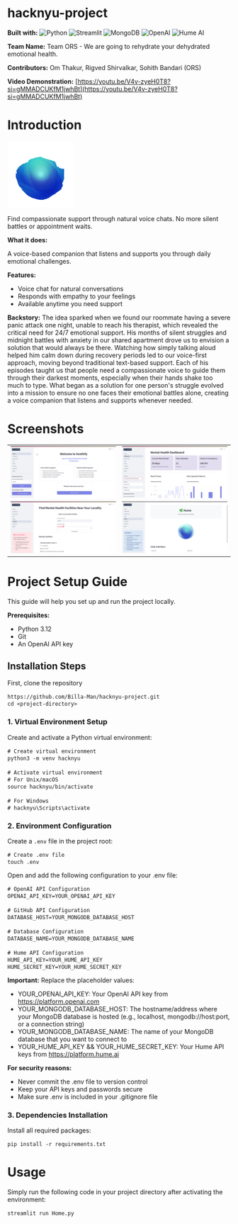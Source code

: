 # hacknyu-project

**Built with:** ![Python](https://img.shields.io/badge/Python-3776AB?style=flat&logo=python&logoColor=white) ![Streamlit](https://img.shields.io/badge/Streamlit-FF4B4B?style=flat&logo=Streamlit&logoColor=white) ![MongoDB](https://img.shields.io/badge/MongoDB-47A248?style=flat&logo=mongodb&logoColor=white) ![OpenAI](https://img.shields.io/badge/OpenAI-74aa9c?style=flat&logo=openai&logoColor=white) ![Hume AI](https://img.shields.io/badge/Hume_AI-Empathic_AI-blue?logo=humeai&logoColor=white&style=flat)

**Team Name:** Team ORS - We are going to rehydrate your dehydrated emotional health.

**Contributors:** Om Thakur, Rigved Shirvalkar, Sohith Bandari (ORS)

**Video Demonstration:** [https://youtu.be/V4v-zyeH0T8?si=gMMADCUKfM1jwhBt](https://youtu.be/V4v-zyeH0T8?si=gMMADCUKfM1jwhBt)

# Introduction

![](screenshots/hume.gif)

Find compassionate support through natural voice chats. No more silent battles or appointment waits.

**What it does:**

A voice-based companion that listens and supports you through daily emotional challenges.

**Features:**
- Voice chat for natural conversations
- Responds with empathy to your feelings
- Available anytime you need support

**Backstory:**
The idea sparked when we found our roommate having a severe panic attack one night, unable to reach his therapist, which revealed the critical need for 24/7 emotional support. His months of silent struggles and midnight battles with anxiety in our shared apartment drove us to envision a solution that would always be there. Watching how simply talking aloud helped him calm down during recovery periods led to our voice-first approach, moving beyond traditional text-based support. Each of his episodes taught us that people need a compassionate voice to guide them through their darkest moments, especially when their hands shake too much to type. What began as a solution for one person's struggle evolved into a mission to ensure no one faces their emotional battles alone, creating a voice companion that listens and supports whenever needed.

# Screenshots

<table>
  <tr>
    <td><img src="screenshots/ss1.png"></td>
    <td><img src="screenshots/ss2.png"></td>
  </tr>
  <tr>
    <td><img src="screenshots/ss3.png"></td>
    <td><img src="screenshots/ss4.png"></td>
  </tr>
</table>

# Project Setup Guide
This guide will help you set up and run the project locally.

**Prerequisites:**

- Python 3.12
- Git
- An OpenAI API key

## Installation Steps
First, clone the repository
```
https://github.com/Billa-Man/hacknyu-project.git
cd <project-directory>
```

### 1. Virtual Environment Setup
Create and activate a Python virtual environment:
```
# Create virtual environment
python3 -m venv hacknyu

# Activate virtual environment
# For Unix/macOS
source hacknyu/bin/activate

# For Windows
# hacknyu\Scripts\activate
```

### 2. Environment Configuration
Create a `.env` file in the project root:
```
# Create .env file
touch .env
```
Open and add the following configuration to your .env file:
```
# OpenAI API Configuration
OPENAI_API_KEY=YOUR_OPENAI_API_KEY

# GitHub API Configuration
DATABASE_HOST=YOUR_MONGODB_DATABASE_HOST

# Database Configuration
DATABASE_NAME=YOUR_MONGODB_DATABASE_NAME

# Hume API Configuration
HUME_API_KEY=YOUR_HUME_API_KEY
HUME_SECRET_KEY=YOUR_HUME_SECRET_KEY
```
**Important:** Replace the placeholder values:

- YOUR_OPENAI_API_KEY: Your OpenAI API key from https://platform.openai.com
- YOUR_MONGODB_DATABASE_HOST: The hostname/address where your MongoDB database is hosted (e.g., localhost, mongodb://host:port, or a connection string)
- YOUR_MONGODB_DATABASE_NAME: The name of your MongoDB database that you want to connect to
- YOUR_HUME_API_KEY && YOUR_HUME_SECRET_KEY: Your Hume API keys from https://platform.hume.ai

**For security reasons:**
- Never commit the .env file to version control
- Keep your API keys and passwords secure
- Make sure .env is included in your .gitignore file

### 3. Dependencies Installation
Install all required packages:
```
pip install -r requirements.txt
```

# Usage
Simply run the following code in your project directory after activating the environment:
```
streamlit run Home.py
```

